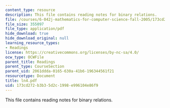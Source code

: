 ```yaml
---
content_type: resource
description: This file contains reading notes for binary relations.
file: /courses/6-042j-mathematics-for-computer-science-fall-2005/173cd272b3b35d2c1998e996104e86f9_ln4.pdf
file_size: 355097
file_type: application/pdf
hide_download: true
hide_download_original: null
learning_resource_types:
- Readings
license: https://creativecommons.org/licenses/by-nc-sa/4.0/
ocw_type: OCWFile
parent_title: Readings
parent_type: CourseSection
parent_uid: 2061ddda-0165-630a-41b6-196344561f21
resourcetype: Document
title: ln4.pdf
uid: 173cd272-b3b3-5d2c-1998-e996104e86f9
---
```

This file contains reading notes for binary relations.